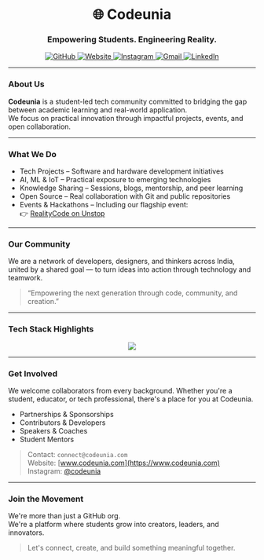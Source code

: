 
<h1 align="center">🌐 Codeunia</h1>
<h3 align="center">Empowering Students. Engineering Reality.</h3>

<p align="center">
  <a href="https://github.com/codeunia" title="GitHub">
    <img src="https://skillicons.dev/icons?i=github" alt="GitHub" />
  </a>
<a href="https://www.codeunia.com" title="Visit our Website">
  <img src="https://skillicons.dev/icons?i=webflow" alt="Website" />
</a>
  <a href="https://instagram.com/codeunia" title="Follow us on Instagram">
    <img src="https://skillicons.dev/icons?i=instagram" alt="Instagram" />
  </a>
  <a href="mailto:connect@codeunia.com" title="Email us">
    <img src="https://skillicons.dev/icons?i=gmail" alt="Gmail" />
  </a>
  <a href="https://www.linkedin.com/company/codeunia" title="Connect on LinkedIn">
    <img src="https://skillicons.dev/icons?i=linkedin" alt="LinkedIn" />
  </a>
</p>

---

### About Us

**Codeunia** is a student-led tech community committed to bridging the gap between academic learning and real-world application.  
We focus on practical innovation through impactful projects, events, and open collaboration.

---

### What We Do

- Tech Projects – Software and hardware development initiatives
- AI, ML & IoT – Practical exposure to emerging technologies
- Knowledge Sharing – Sessions, blogs, mentorship, and peer learning
- Open Source – Real collaboration with Git and public repositories
- Events & Hackathons – Including our flagship event:  
  👉 [RealityCode on Unstop](https://unstop.com/hackathons/realitycode-by-codeunia-codeunia-1488383)

---

### Our Community

We are a network of developers, designers, and thinkers across India, united by a shared goal — to turn ideas into action through technology and teamwork.

> “Empowering the next generation through code, community, and creation.”

---

### Tech Stack Highlights

<p align="center">
  <img src="https://skillicons.dev/icons?i=nextjs,ts,js,react,nodejs,tailwind,firebase,supabase,python,mongodb,vercel" />
</p>

---

### Get Involved

We welcome collaborators from every background. Whether you're a student, educator, or tech professional, there's a place for you at Codeunia.

- Partnerships & Sponsorships  
- Contributors & Developers  
- Speakers & Coaches  
- Student Mentors  

> Contact: `connect@codeunia.com`  
> Website: [www.codeunia.com](https://www.codeunia.com)  
> Instagram: [@codeunia](https://instagram.com/codeunia)

---

### Join the Movement

We're more than just a GitHub org.  
We're a platform where students grow into creators, leaders, and innovators.

> Let's connect, create, and build something meaningful together.
